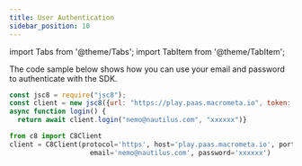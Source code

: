 ```yaml
---
title: User Authentication
sidebar_position: 10
---
```


import Tabs from '@theme/Tabs';
import TabItem from '@theme/TabItem';

The code sample below shows how you can use your email and password to authenticate with the SDK.

<Tabs groupId="operating-systems">

<TabItem value="js" label="Javascript">

```js
const jsc8 = require("jsc8");
const client = new jsc8({url: "https://play.paas.macrometa.io", token: "", fabricName: '_system'});
async function login() {
  return await client.login("nemo@nautilus.com", "xxxxxx")}
```

</TabItem>
<TabItem value="py" label="Python">

```py
from c8 import C8Client
client = C8Client(protocol='https', host='play.paas.macrometa.io', port=443, 
                    email='nemo@nautilus.com', password='xxxxxx')
```

</TabItem>
</Tabs>
